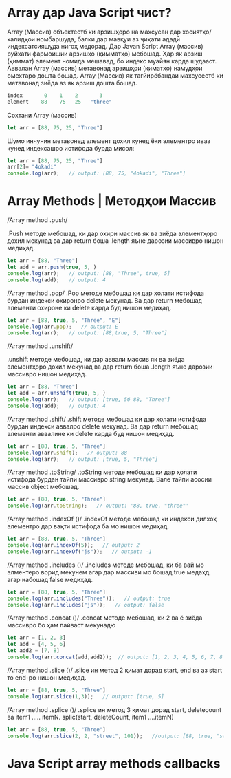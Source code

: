 # Array дар  Java Script чист?

Array (Массив) объектестб ки арзишҳоро на махсусан дар хосиятҳо/калидҳои номбаршуда, балки дар мавқуи аз ҷиҳати ададӣ индексатсияшуда нигоҳ медорад. Дар Javan Script Array (массив) руйхати фармоишии арзишҳо (қимматҳо) мебошад. Ҳар як арзиш (қиммат) элемент номида мешавад, бо индекс муайян карда шудааст. Аввалан Array (массив)  метавонад арзишҳои (қиматҳо) намудҳои омехтаро дошта бошад. Array (Массив) як тағйирёбандаи махсусестб ки метавонад зиёда аз як арзиш дошта бошад.

```js
index       0    1    2       3        
element    88    75   25   "three"  
```

Сохтани Array (массив)
```js 
let arr = [88, 75, 25, "Three"]
```


Шумо инчунин метавонед элемент дохил кунед ёки элементро иваз кунед индексашро истифода бурда мисол:
    
```js
let arr = [88, 75, 25, "Three"]
arr[2]= "4okadi"
console.log(arr);   // output: [88, 75, "4okadi", "Three"] 
```

# Array Methods | Методҳои Массив

/Array method .push/

 .Рush методе мебошад, ки дар охири массив як ва зиёда элементҳоро дохил мекунад ва дар return боша .length яъне дарозии массивро нишон медиҳад.

```js
let arr = [88, "Three"]
let add = arr.push(true, 5, )
console.log(arr);   // output: [88, "Three", true, 5]
console.log(add);   // output: 4 
```

/Array method .pop/
.Pop методе мебошад ки дар ҳолати истифода бурдан индекси охиронро delete мекунад. Ва дар return мебошад элементи охироне ки delete карда буд нишон медиҳад.

```js
let arr = [88, true, 5, "Three", "E"]
console.log(arr.pop);   // output: E
console.log(arr);   // output: [88,true, 5, "Three"]
```

/Array method .unshift/

 .unshift методе мебошад, ки дар аввали массив як ва зиёда элементҳоро дохил мекунад ва дар return боша .length яъне дарозии массивро нишон медиҳад.

```js
let arr = [88, "Three"]
let add = arr.unshift(true, 5, )
console.log(arr);   // output: [true, 5б 88, "Three"]
console.log(add);   // output: 4 
```

/Array method .shift/
.shift методе мебошад ки дар ҳолати истифода бурдан индекси аввалро delete мекунад. Ва дар return мебошад элементи аввалине ки delete карда буд нишон медиҳад.

```js
let arr = [88, true, 5, "Three"]
console.log(arr.shift);   // output: 88
console.log(arr);   // output: [true, 5, "Three"]
```
/Array method .toString/
.toString методе мебошад ки дар ҳолати истифода бурдан тайпи массивро string мекунад. Вале тайпи асосии массив object мебошад. 

```js
let arr = [88, true, 5, "Three"]
console.log(arr.toString);   // output: '88, true, "three"'
```


/Array method .indexOf ()/
.indexOf методе мебошад ки индекси дилхоҳ элементро дар вақти истифода ба мо нишон медиҳад.

```js
let arr = [88, true, 5, "Three"]
console.log(arr.indexOf(5));   // output: 2 
console.log(arr.indexOf("js"));   // output: -1
```

/Array method .includes ()/
.includes методе мебошад, ки ба вай мо элментеро ворид мекунем агар дар массиви мо бошад true медаҳд агар набошад false медиҳад.

```js
let arr = [88, true, 5, "Three"]
console.log(arr.includes("Three"));   // output: true
console.log(arr.includes("js"));   // output: false
```

/Array method .concat ()/
.concat методе мебошад, ки 2  ва ё зиёда массивро бо ҳам пайваст мекунадю

```js
let arr = [1, 2, 3]
let add = [4, 5, 6]
let add2 = [7, 8]
console.log(arr.concat(add,add2));  // output: [1, 2, 3, 4, 5, 6, 7, 8 ]
```


/Array method .slice ()/
.slice ин метод 2 қимат дорад start, end ва 
аз start то  end-ро нишон медиҳад.
```js
let arr = [88, true, 5, "Three"]
console.log(arr.slice(1,3));   // output: [true, 5]
```

/Array method .splice ()/
.splice ин метод 3 қимат дорад start, deletecount ва item1 ..... itemN.
splic(start, deleteCount, item1 ....itemN)



```js 
let arr = [88, true, 5, "Three"]
console.log(arr.slice(2, 2, "street", 101));   //output: [88, true, "street", 101 ]
```

# Java Script array methods callbacks

